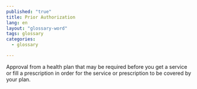 ```yaml
---
published: "true"
title: Prior Authorization
lang: en
layout: "glossary-word"
tags: glossary
categories: 
  - glossary

---
```


Approval from a health plan that may be required before you get a service or fill a prescription in order for the service or prescription to be covered by your plan.
